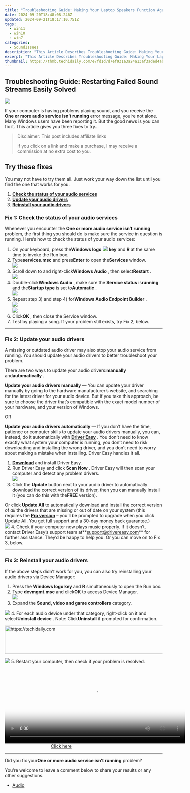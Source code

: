```yaml
---
title: "Troubleshooting Guide: Making Your Laptop Speakers Function Again"
date: 2024-09-20T18:48:08.246Z
updated: 2024-09-21T18:17:10.751Z
tags:
  - win11
  - win10
  - win7
categories:
  - SoundIssues
description: "This Article Describes Troubleshooting Guide: Making Your Laptop Speakers Function Again"
excerpt: "This Article Describes Troubleshooting Guide: Making Your Laptop Speakers Function Again"
thumbnail: https://thmb.techidaily.com/e7fd1d7d7ef931a3a24a13af3aded4ab35d9331983d1675009edb51b8de0939e.jpg
---
```


## Troubleshooting Guide: Restarting Failed Sound Streams Easily Solved

![](https://images.drivereasy.com/wp-content/uploads/2018/11/img_5bfa8e3647763.jpg)

 If your computer is having problems playing sound, and you receive the **One or more audio service isn’t running** error message, you’re not alone. Many Windows users have been reporting it. But the good news is you can fix it. This article gives you three fixes to try…

>  Disclaimer: This post includes affiliate links
>
>  If you click on a link and make a purchase, I may receive a commission at no extra cost to you.
>

## Try these fixes

 You may not have to try them all. Just work your way down the list until you find the one that works for you.

1. [**Check the status of your audio services**](https://tools.techidaily.com/drivereasy/download/)
2. [**Update your audio drivers**](https://tools.techidaily.com/drivereasy/download/)
3. [**Reinstall your audio drivers**](https://tools.techidaily.com/drivereasy/download/)

### Fix 1: Check the status of your audio services

 Whenever you encounter the **One or more audio service isn’t running** problem, the first thing you should do is make sure the service in question is running. Here’s how to check the status of your audio services:

1. On your keyboard, press the**Windows logo** ![](https://images.drivereasy.com/wp-content/uploads/2018/08/img_5b7b8ac86a6f5.png) **key** and **R** at the same time to invoke the Run box.
2. Type**services.msc** and press**Enter** to open the**Services** window.  
![](https://images.drivereasy.com/wp-content/uploads/2018/09/img_5b9f60971b1b9.png)
3. Scroll down to and right-click**Windows Audio** , then select**Restart** .  
![](https://images.drivereasy.com/wp-content/uploads/2018/09/img_5ba1f04b48d3d.jpg)
4. Double-click**Windows Audio** , make sure the **Service status** is**running** and the**Startup type** is set to**Automatic** .  
![](https://images.drivereasy.com/wp-content/uploads/2018/09/img_5ba1f0d59e995.jpg)
5. Repeat step 3) and step 4) for**Windows Audio Endpoint Builder** .  
![](https://images.drivereasy.com/wp-content/uploads/2018/09/img_5ba1f2e4d5191.jpg)  
![](https://images.drivereasy.com/wp-content/uploads/2018/09/img_5ba1f2290c014.jpg)
6. Click**OK** , then close the Service window.
7. Test by playing a song. If your problem still exists, try Fix 2, below.

---

### Fix 2: Update your audio drivers

 A missing or outdated audio driver may also stop your audio service from running. You should update your audio drivers to better troubleshoot your problem.

 There are two ways to update your audio drivers:**manually** and**automatically** .

**Update your audio drivers manually** — You can update your driver manually by going to the hardware manufacturer’s website, and searching for the latest driver for your audio device. But if you take this approach, be sure to choose the driver that’s compatible with the exact model number of your hardware, and your version of Windows.

OR

**Update your audio drivers automatically** — If you don’t have the time, patience or computer skills to update your audio drivers manually, you can, instead, do it automatically with **[Driver Easy](https://tools.techidaily.com/drivereasy/download/)**  . You don’t need to know exactly what system your computer is running, you don’t need to risk downloading and installing the wrong driver, and you don’t need to worry about making a mistake when installing. Driver Easy handles it all.

1. **[Download](https://tools.techidaily.com/drivereasy/download/)**  and install Driver Easy.
2. Run Driver Easy and click **Scan Now** . Driver Easy will then scan your computer and detect any problem drivers.  
![](https://images.drivereasy.com/wp-content/uploads/2018/09/img_5ba1fc67e2400.jpg)
3. Click the **Update** button next to your audio driver to automatically download the correct version of its driver, then you can manually install it (you can do this with the**FREE** version).  

 Or click **Update All** to automatically download and install the correct version of _all_ the drivers that are missing or out of date on your system (this requires the **[Pro version](https://tools.techidaily.com/drivereasy/download/)**  – you’ll be prompted to upgrade when you click Update All. You get full support and a 30-day money back guarantee.)  
![](https://images.drivereasy.com/wp-content/uploads/2018/10/img_5bc075f35e6b9.jpg)
4. Check if your computer now plays music properly. If it doesn’t, contact Driver Easy’s support team at**<support@drivereasy.com>** for further assistance. They’d be happy to help you. Or you can move on to Fix 3, below.

---

### Fix 3: Reinstall your audio drivers

 If the above steps didn’t work for you, you can also try reinstalling your audio drivers via Device Manager:

1. Press the **Windows logo key** and **R** simultaneously to open the Run box.
2. Type **devmgmt.msc** and click**OK** to access Device Manager.  
![](https://images.drivereasy.com/wp-content/uploads/2018/09/img_5ba1f6f812df0.png)
3. Expand the **Sound, video and game controllers** category.  

![](https://images.drivereasy.com/wp-content/uploads/2018/09/img_5ba1f7aec80f7.jpg)
4. For each audio device under that category, right-click on it and select**Uninstall device** . Note: Click**Uninstall** if prompted for confirmation.  

<!-- affiliate ads begin -->
<a href="https://appsumo.8odi.net/c/5597632/2049370/7443" target="_top" id="2049370">
  <img src="//a.impactradius-go.com/display-ad/7443-2049370" border="0" alt="https://techidaily.com" width="728" height="90"/>
</a>
<img height="0" width="0" src="https://appsumo.8odi.net/i/5597632/2049370/7443" style="position:absolute;visibility:hidden;" border="0" />
<!-- affiliate ads end -->

![](https://images.drivereasy.com/wp-content/uploads/2018/09/img_5ba1f91648965.png)
5. Restart your computer, then check if your problem is resolved.

<!-- affiliate ads begin -->
<span id="1982570">
					<video width="576" height="240" style="cursor:pointer"
           poster="//a.impactradius-go.com/display-clicktoplayimage/1982570.png"
           onclick="if(!this.playClicked){this.play();this.setAttribute('controls',true);this.playClicked=true;}">
	   <source src="//a.impactradius-go.com/display-ad/22993-1982570">
	   <img src="//a.impactradius-go.com/display-clicktoplayimage/1982570.png" style="border: none; height: 100%; width: 100%; object-fit: contain">
	</video>
	<div style="width:360px;text-align:center"><a href="javascript:window.open(decodeURIComponent('https%3A%2F%2Fhomestyler.sjv.io%2Fc%2F5597632%2F1982570%2F22993'), '_blank');void(0);">Click here</a></div>
</span>
<img height="0" width="0" src="https://imp.pxf.io/i/5597632/1982570/22993" style="position:absolute;visibility:hidden;" border="0" />
<!-- affiliate ads end -->

---

 Did you fix your**One or more audio service isn’t running**  problem?

 You’re welcome to leave a comment below to share your results or any other suggestions.

* [Audio](https://tools.techidaily.com/drivereasy/download/)

<ins class="adsbygoogle"
     style="display:block"
     data-ad-format="autorelaxed"
     data-ad-client="ca-pub-7571918770474297"
     data-ad-slot="1223367746"></ins>

<ins class="adsbygoogle"
     style="display:block"
     data-ad-client="ca-pub-7571918770474297"
     data-ad-slot="8358498916"
     data-ad-format="auto"
     data-full-width-responsive="true"></ins>



